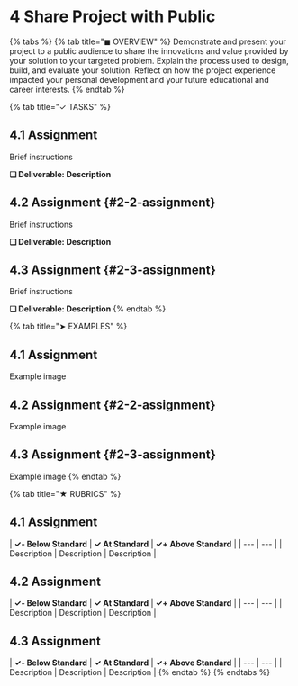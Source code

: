 # 4 Share Project with Public

{% tabs %}
{% tab title="◼ OVERVIEW" %}
Demonstrate and present your project to a public audience to share the innovations and value provided by your solution to your targeted problem. Explain the process used to design, build, and evaluate your solution. Reflect on how the project experience impacted your personal development and your future educational and career interests.
{% endtab %}

{% tab title="✓ TASKS" %}
## 4.1 Assignment

Brief instructions

**❏ Deliverable: Description**

## 4.2 Assignment {#2-2-assignment}

Brief instructions

**❏ Deliverable: Description**

## 4.3 Assignment {#2-3-assignment}

Brief instructions

**❏ Deliverable: Description**
{% endtab %}

{% tab title="➤ EXAMPLES" %}
## 4.1 Assignment

Example image

## 4.2 Assignment {#2-2-assignment}

Example image

## 4.3 Assignment {#2-3-assignment}

Example image
{% endtab %}

{% tab title="★ RUBRICS" %}
## 4.1 Assignment

| **✓- Below Standard** | **✓ At Standard** | **✓+ Above Standard** |
| --- | --- |
| Description | Description | Description |

## 4.2 Assignment

| **✓- Below Standard** | **✓ At Standard** | **✓+ Above Standard** |
| --- | --- |
| Description | Description | Description |

## 4.3 Assignment

| **✓- Below Standard** | **✓ At Standard** | **✓+ Above Standard** |
| --- | --- |
| Description | Description | Description |
{% endtab %}
{% endtabs %}

